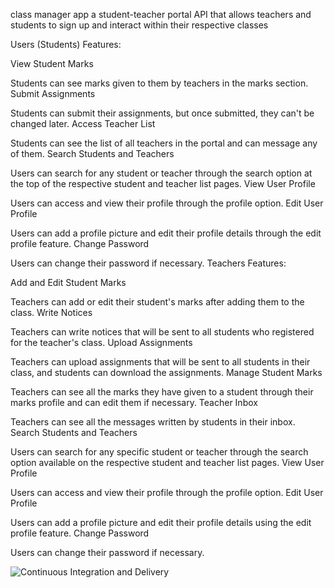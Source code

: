  class manager app
 a student-teacher portal API that allows teachers and students to sign up and interact within their respective classes

Users (Students) Features:

View Student Marks

Students can see marks given to them by teachers in the marks section.
Submit Assignments

Students can submit their assignments, but once submitted, they can't be changed later.
Access Teacher List

Students can see the list of all teachers in the portal and can message any of them.
Search Students and Teachers

Users can search for any student or teacher through the search option at the top of the respective student and teacher list pages.
View User Profile

Users can access and view their profile through the profile option.
Edit User Profile

Users can add a profile picture and edit their profile details through the edit profile feature.
Change Password

Users can change their password if necessary.
Teachers Features:

Add and Edit Student Marks

Teachers can add or edit their student's marks after adding them to the class.
Write Notices

Teachers can write notices that will be sent to all students who registered for the teacher's class.
Upload Assignments

Teachers can upload assignments that will be sent to all students in their class, and students can download the assignments.
Manage Student Marks

Teachers can see all the marks they have given to a student through their marks profile and can edit them if necessary.
Teacher Inbox

Teachers can see all the messages written by students in their inbox.
Search Students and Teachers

Users can search for any specific student or teacher through the search option available on the respective student and teacher list pages.
View User Profile

Users can access and view their profile through the profile option.
Edit User Profile

Users can add a profile picture and edit their profile details using the edit profile feature.
Change Password

Users can change their password if necessary.

![Continuous Integration and Delivery](https://github.com/6ogunt48/class_manager/actions/workflows/main.yml/badge.svg?branch=main)
